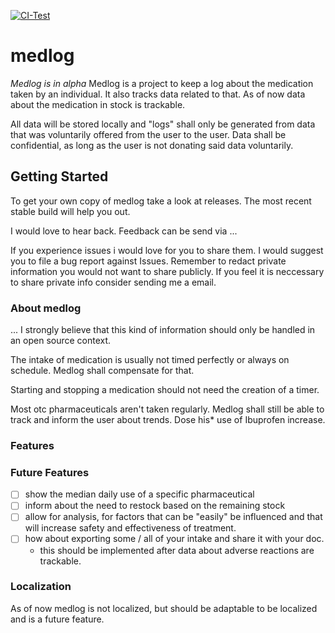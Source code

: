 [![CI-Test](https://github.com/Hu1buerger/medlog/actions/workflows/build-artifacts.yml/badge.svg)](https://github.com/Hu1buerger/medlog/actions/workflows/build-artifacts.yml)

# medlog

_Medlog is in alpha_
Medlog is a project to keep a log about the medication taken by an individual.
It also tracks data related to that. As of now data about the medication in stock is trackable.

All data will be stored locally and "logs" shall only be generated from data that was voluntarily offered from the user
to the user. Data shall be confidential, as long as the user is not donating said data voluntarily. 

## Getting Started

To get your own copy of medlog take a look at releases. The most recent stable build will help you out.

I would love to hear back. Feedback can be send via ...

If you experience issues i would love for you to share them. I would suggest you to file a bug report against Issues.
Remember to redact private information you would not want to share publicly. If you feel it is neccessary to share private info
consider sending me a email. 

### About medlog
...
I strongly believe that this kind of information should only be handled in an open source context.

The intake of medication is usually not timed perfectly or always on schedule.
Medlog shall compensate for that. 

Starting and stopping a medication should not need the creation of a timer.

Most otc pharmaceuticals aren't taken regularly.
Medlog shall still be able to track and inform the user about trends.
    Dose his* use of Ibuprofen increase.
### Features

### Future Features

- [ ] show the median daily use of a specific pharmaceutical
- [ ] inform about the need to restock based on the remaining stock
- [ ] allow for analysis, for factors that can be "easily" be influenced 
    and that will increase safety and effectiveness of treatment.
- [ ] how about exporting some / all of your intake and share it with your doc.
    - this should be implemented after data about adverse reactions are trackable.
### Localization

As of now medlog is not localized, but should be adaptable to be localized and is a future feature.
